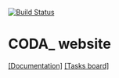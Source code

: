 [![Build Status](https://travis-ci.org/coda-it/coda-website.svg?branch=master)](https://travis-ci.org/coda-it/coda-website)

# CODA_ website
[[Documentation]](https://coda-it.github.io/coda-website/)
[[Tasks board]](https://trello.com/b/vhEpkIJr/project-coda-it)


